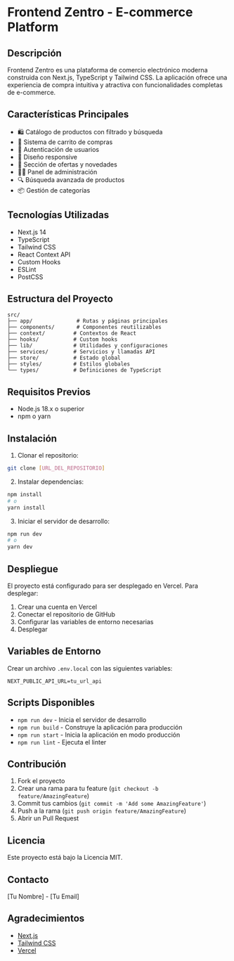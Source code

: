 # Frontend Zentro - E-commerce Platform

## Descripción
Frontend Zentro es una plataforma de comercio electrónico moderna construida con Next.js, TypeScript y Tailwind CSS. La aplicación ofrece una experiencia de compra intuitiva y atractiva con funcionalidades completas de e-commerce.

## Características Principales
- 🛍️ Catálogo de productos con filtrado y búsqueda
- 🛒 Sistema de carrito de compras
- 👤 Autenticación de usuarios
- 📱 Diseño responsive
- 🎯 Sección de ofertas y novedades
- 👨‍💼 Panel de administración
- 🔍 Búsqueda avanzada de productos
- 📦 Gestión de categorías

## Tecnologías Utilizadas
- Next.js 14
- TypeScript
- Tailwind CSS
- React Context API
- Custom Hooks
- ESLint
- PostCSS

## Estructura del Proyecto
```
src/
├── app/              # Rutas y páginas principales
├── components/       # Componentes reutilizables
├── context/         # Contextos de React
├── hooks/           # Custom hooks
├── lib/             # Utilidades y configuraciones
├── services/        # Servicios y llamadas API
├── store/           # Estado global
├── styles/          # Estilos globales
└── types/           # Definiciones de TypeScript
```

## Requisitos Previos
- Node.js 18.x o superior
- npm o yarn

## Instalación
1. Clonar el repositorio:
```bash
git clone [URL_DEL_REPOSITORIO]
```

2. Instalar dependencias:
```bash
npm install
# o
yarn install
```

3. Iniciar el servidor de desarrollo:
```bash
npm run dev
# o
yarn dev
```

## Despliegue
El proyecto está configurado para ser desplegado en Vercel. Para desplegar:

1. Crear una cuenta en Vercel
2. Conectar el repositorio de GitHub
3. Configurar las variables de entorno necesarias
4. Desplegar

## Variables de Entorno
Crear un archivo `.env.local` con las siguientes variables:
```
NEXT_PUBLIC_API_URL=tu_url_api
```

## Scripts Disponibles
- `npm run dev` - Inicia el servidor de desarrollo
- `npm run build` - Construye la aplicación para producción
- `npm run start` - Inicia la aplicación en modo producción
- `npm run lint` - Ejecuta el linter

## Contribución
1. Fork el proyecto
2. Crear una rama para tu feature (`git checkout -b feature/AmazingFeature`)
3. Commit tus cambios (`git commit -m 'Add some AmazingFeature'`)
4. Push a la rama (`git push origin feature/AmazingFeature`)
5. Abrir un Pull Request

## Licencia
Este proyecto está bajo la Licencia MIT.

## Contacto
[Tu Nombre] - [Tu Email]

## Agradecimientos
- [Next.js](https://nextjs.org/)
- [Tailwind CSS](https://tailwindcss.com/)
- [Vercel](https://vercel.com/)
